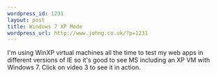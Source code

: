 ```yaml
--- 
wordpress_id: 1231
layout: post
title: Windows 7 XP Mode
wordpress_url: http://www.johng.co.uk/?p=1231
---
```

I'm using WinXP virtual machines all the time to test my web apps in different versions of IE so it's good to see MS including an XP VM with Windows 7. Click on video 3 to see it in action.

<script src="http://video.unrulymedia.com/wildfire_7145565.js?vn=aCTMT-1260276035375" type="text/javascript"></script>

